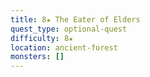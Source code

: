 ```yaml
---
title: 8★ The Eater of Elders
quest_type: optional-quest
difficulty: 8★
location: ancient-forest
monsters: []
---
```

